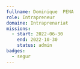 ```yaml
---
fullname: Dominique  PENA 
role: Intrapreneur 
domaine: Intraprenariat
missions:
  - start: 2022-06-30
    end: 2022-10-30
    status: admin
badges:
  - segur
---
```


